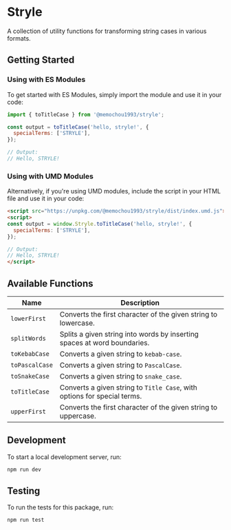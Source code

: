 # Stryle

A collection of utility functions for transforming string cases in various formats.

## Getting Started

### Using with ES Modules

To get started with ES Modules, simply import the module and use it in your code:

```js
import { toTitleCase } from '@memochou1993/stryle';

const output = toTitleCase('hello, stryle!', {
  specialTerms: ['STRYLE'],
});

// Output:
// Hello, STRYLE!
```

### Using with UMD Modules

Alternatively, if you're using UMD modules, include the script in your HTML file and use it in your code:

```html
<script src="https://unpkg.com/@memochou1993/stryle/dist/index.umd.js"></script>
<script>
const output = window.Stryle.toTitleCase('hello, stryle!', {
  specialTerms: ['STRYLE'],
});

// Output:
// Hello, STRYLE!
</script>
```

## Available Functions

| Name | Description |
| --- | --- |
| `lowerFirst` | Converts the first character of the given string to lowercase. |
| `splitWords` | Splits a given string into words by inserting spaces at word boundaries. |
| `toKebabCase` | Converts a given string to `kebab-case`. |
| `toPascalCase` | Converts a given string to `PascalCase`. |
| `toSnakeCase` | Converts a given string to `snake_case`. |
| `toTitleCase` | Converts a given string to `Title Case`, with options for special terms. |
| `upperFirst` | Converts the first character of the given string to uppercase. |

## Development

To start a local development server, run:

```bash
npm run dev
```

## Testing

To run the tests for this package, run:

```bash
npm run test
```
